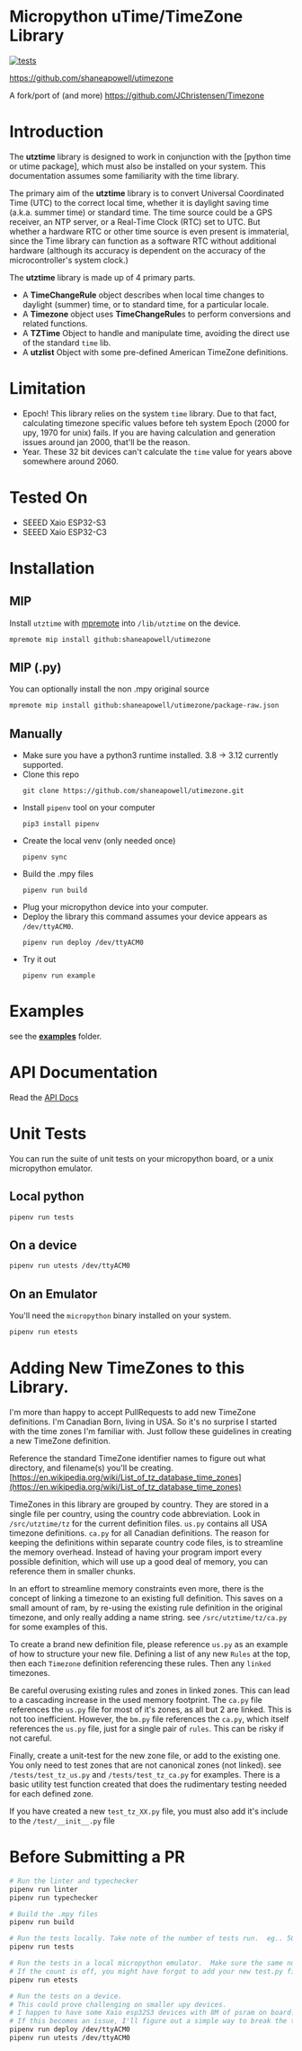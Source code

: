 
# Micropython uTime/TimeZone Library
[![tests](https://github.com/shaneapowell/utimezone/actions/workflows/tests.yml/badge.svg)](https://github.com/shaneapowell/utimezone/actions/workflows/tests.yml)

https://github.com/shaneapowell/utimezone


A fork/port of (and more)
https://github.com/JChristensen/Timezone


# Introduction
The **utztime** library is designed to work in conjunction with the [python time or utime package], which must also be installed on your system. This documentation assumes some familiarity with the time library.

The primary aim of the **utztime** library is to convert Universal Coordinated Time (UTC) to the correct local time, whether it is daylight saving time (a.k.a. summer time) or standard time. The time source could be a GPS receiver, an NTP server, or a Real-Time Clock (RTC) set to UTC.  But whether a hardware RTC or other time source is even present is immaterial, since the Time library can function as a software RTC without additional hardware (although its accuracy is dependent on the accuracy of the microcontroller's system clock.)

The **utztime** library is made up of 4 primary parts.
- A **TimeChangeRule** object describes when local time changes to daylight (summer) time, or to standard time, for a particular locale.
- A **Timezone** object uses **TimeChangeRule**s to perform conversions and related functions.
- A **TZTime** Object to handle and manipulate time, avoiding the direct use of the standard `time` lib.
- A **utzlist** Object with some pre-defined American TimeZone definitions.

# Limitation
- Epoch!  This library relies on the system `time` library.  Due to that fact, calculating timezone specific values before teh system Epoch (2000 for upy, 1970 for unix) fails. If you are having calculation and generation issues around jan 2000, that'll be the reason.
- Year.  These 32 bit devices can't calculate the `time` value for years above somewhere around 2060.

# Tested On
- SEEED Xaio ESP32-S3
- SEEED Xaio ESP32-C3

# Installation
## MIP
Install `utztime` with [mpremote](https://docs.micropython.org/en/latest/reference/packages.html#installing-packages-with-mpremote) into `/lib/utztime` on the device.
```sh
mpremote mip install github:shaneapowell/utimezone
```

## MIP (.py)
You can optionally install the non .mpy original source
```sh
mpremote mip install github:shaneapowell/utimezone/package-raw.json
```

## Manually
- Make sure you have a python3 runtime installed.  3.8 -> 3.12 currently supported.
- Clone this repo
    ```
    git clone https://github.com/shaneapowell/utimezone.git
    ```
- Install `pipenv` tool on your computer
  ```
  pip3 install pipenv
  ```
- Create the local venv (only needed once)
  ```
  pipenv sync
  ```
- Build the .mpy files
  ```
  pipenv run build
  ```
- Plug your micropython device into your computer.
- Deploy the library
  this command assumes your device appears as `/dev/ttyACM0`.
  ```
  pipenv run deploy /dev/ttyACM0
  ```
- Try it out
  ```
  pipenv run example
  ```


# Examples
see the [**examples**](examples) folder.

# API Documentation
Read the [API Docs](docs/API.md)

# Unit Tests
You can run the suite of unit tests on your micropython board, or a unix micropython emulator.
## Local python
```sh
pipenv run tests
```
## On a device
```sh
pipenv run utests /dev/ttyACM0
```
## On an Emulator
You'll need the `micropython` binary installed on your system.
```sh
pipenv run etests
```

# Adding New TimeZones to this Library.
I'm more than happy to accept PullRequests to add new TimeZone definitions.
I'm Canadian Born, living in USA. So it's no surprise I started with the time zones I'm familiar with.
Just follow these guidelines in creating a new TimeZone definition.

Reference the standard TimeZone identifier names to figure out what directory, and filename(s) you'll be creating.
[https://en.wikipedia.org/wiki/List_of_tz_database_time_zones](https://en.wikipedia.org/wiki/List_of_tz_database_time_zones)

TimeZones in this library are grouped by country.  They are stored in a single file per country, using the country code abbreviation.
Look in `/src/utztime/tz` for the current definition files.  `us.py` contains all USA timezone definitions.  `ca.py` for all Canadian definitions.
The reason for keeping the definitions within separate country code files, is to streamline the memory overhead.  Instead of having your program import
every possible definition, which will use up a good deal of memory, you can reference them in smaller chunks.

In an effort to streamline memory constraints even more, there is the concept of linking a timezone to an existing full definition.
This saves on a small amount of ram, by re-using the existing rule definition in the original timezone, and only really adding a name string.
see `/src/utztime/tz/ca.py` for some examples of this.

To create a brand new definition file, please reference `us.py` as an example of how to structure your new file.
Defining a list of any new `Rules` at the top, then each `Timezone` definition referencing these rules.  Then any `linked` timezones.

Be careful overusing existing rules and zones in linked zones.  This can lead to a cascading increase in the used memory footprint.
The `ca.py` file references the `us.py` file for most of it's zones, as all but 2 are linked.  This is not too inefficient.
However, the `bm.py` file references the `ca.py`, which itself references the `us.py` file, just for a single pair of `rules`.  This can be risky if not careful.

Finally, create a unit-test for the new zone file, or add to the existing one.
You only need to test zones that are not canonical zones (not linked).
see `/tests/test_tz_us.py` and `/tests/test_tz_ca.py` for examples. There is a basic utility test function created that does the
rudimentary testing needed for each defined zone.

If you have created a new `test_tz_XX.py` file, you must also add it's include to the `/test/__init__.py` file


# Before Submitting a PR
```sh
# Run the linter and typechecker
pipenv run linter
pipenv run typechecker

# Build the .mpy files
pipenv run build

# Run the tests locally. Take note of the number of tests run.  eg.. 50
pipenv run tests

# Run the tests in a local micropython emulator.  Make sure the same number of tests ran as above.
# If the count is off, you might have forgot to add your new test.py file to the `/test/__init__.py` file
pipenv run etests

# Run the tests on a device.
# This could prove challenging on smaller upy devices.
# I happen to have some Xaio esp32S3 devices with 8M of psram on board.
# If this becomes an issue, I'll figure out a simple way to break the tests into segments.
pipenv run deploy /dev/ttyACM0
pipenv run utests /dev/ttyACM0
```
